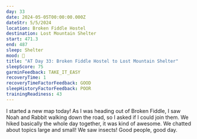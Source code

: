 ```yaml
---
day: 33
date: 2024-05-05T00:00:00.000Z
dateStr: 5/5/2024
location: Broken Fiddle Hostel
destination: Lost Mountain Shelter
start: 471.3
end: 487
sleep: Shelter
mood: 🙂
title: "AT Day 33: Broken Fiddle Hostel to Lost Mountain Shelter"
sleepScore: 75
garminFeedback: TAKE_IT_EASY
recoveryTime: 1
recoveryTimeFactorFeedback: GOOD
sleepHistoryFactorFeedback: POOR
trainingReadiness: 43
---
```

I started a new map today! As I was heading out of Broken Fiddle, I saw Noah and Rabbit walking down the road, so I asked if I could join them. We hiked basically the whole day together, it was kind of awesome. We chatted about topics large and small! We saw insects! Good people, good day.
